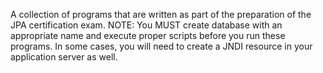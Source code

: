 A collection of programs that are written as part of the preparation of the JPA certification exam.
NOTE: You MUST create database with an appropriate name and execute proper scripts before you run these programs. In some cases, you will need to
create a JNDI resource in your application server as well.